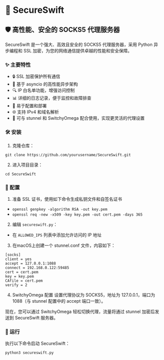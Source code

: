 # 🚀 SecureSwift

## 🛡️ 高性能、安全的 SOCKS5 代理服务器

SecureSwift 是一个强大、高效且安全的 SOCKS5 代理服务器，采用 Python 异步编程和 SSL 加密，为您的网络通信提供卓越的性能和安全保障。

### ✨ 主要特性

- 🔒 SSL 加密保护所有通信
- 🚄 基于 asyncio 的高性能异步架构
- 🔍 IP 白名单功能，增强访问控制
- 📊 详细的日志记录，便于监控和故障排查
- 🔧 易于配置和部署
- 🌐 支持 IPv4 和域名解析
- 🔀 可与 stunnel 和 SwitchyOmega 配合使用，实现更灵活的代理设置

### 🛠️ 安装

1. 克隆仓库：
```
git clone https://github.com/yourusername/SecureSwift.git
```
2. 进入项目目录：
```
cd SecureSwift
```
### 📝 配置

1. 准备 SSL 证书，使用如下命令生成私钥文件和自签名证书
- `openssl genpkey -algorithm RSA -out key.pem`
- `openssl req -new -x509 -key key.pem -out cert.pem -days 365`

2. 编辑 `secureswift.py`：
- 在 `ALLOWED_IPS` 列表中添加允许访问的 IP 地址

3. 在macOS上创建一个 stunnel.conf 文件，内容如下：
```
[socks]
client = yes
accept = 127.0.0.1:1088
connect = 192.168.0.122:59485
cert = cert.pem
key = key.pem
CAfile = cert.pem
verify = 2
```

4. SwitchyOmega 配置
设置代理协议为 SOCKS5，地址为 127.0.0.1，端口为 1088（与 stunnel 配置中的 accept 端口一致）。

现在，您可以通过 SwitchyOmega 轻松切换代理，流量将通过 stunnel 加密后发送到 SecureSwift 服务器。

### 🚀 运行

执行以下命令启动 SecureSwift：
```
python3 secureswift.py
```
